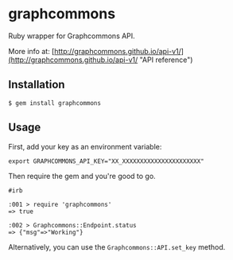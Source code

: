 # graphcommons
Ruby wrapper for Graphcommons API. 

More info at: [http://graphcommons.github.io/api-v1/](http://graphcommons.github.io/api-v1/ "API reference")

## Installation
```
$ gem install graphcommons
```

## Usage
First, add your key as an environment variable:
```
export GRAPHCOMMONS_API_KEY="XX_XXXXXXXXXXXXXXXXXXXXXX"
```
Then require the gem and you're good to go.
```
#irb

:001 > require 'graphcommons'
=> true 

:002 > Graphcommons::Endpoint.status
=> {"msg"=>"Working"} 
```
Alternatively, you can use the `Graphcommons::API.set_key` method.
